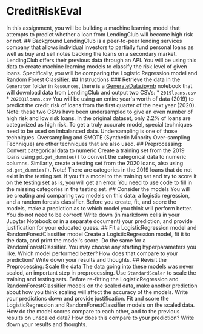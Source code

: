 # CreditRiskEval
In this assignment, you will be building a machine learning model that attempts to predict whether a loan from LendingClub will become high risk or not.   ## Background  LendingClub is a peer-to-peer lending services company that allows individual investors to partially fund personal loans as well as buy and sell notes backing the loans on a secondary market. LendingClub offers their previous data through an API.  You will be using this data to create machine learning models to classify the risk level of given loans. Specifically, you will be comparing the Logistic Regression model and Random Forest Classifier.  ## Instructions  ### Retrieve the data  In the `Generator` folder in `Resources`, there is a [GenerateData.ipynb](/Resources/Generator/GenerateData.ipynb) notebook that will download data from LendingClub and output two CSVs:   * `2019loans.csv` * `2020Q1loans.csv`  You will be using an entire year's worth of data (2019) to predict the credit risk of loans from the first quarter of the next year (2020).  Note: these two CSVs have been undersampled to give an even number of high risk and low risk loans. In the original dataset, only 2.2% of loans are categorized as high risk. To get a truly accurate model, special techniques need to be used on imbalanced data. Undersampling is one of those techniques. Oversampling and SMOTE (Synthetic Minority Over-sampling Technique) are other techniques that are also used.  ## Preprocessing: Convert categorical data to numeric  Create a training set from the 2019 loans using `pd.get_dummies()` to convert the categorical data to numeric columns. Similarly, create a testing set from the 2020 loans, also using `pd.get_dummies()`. Note! There are categories in the 2019 loans that do not exist in the testing set. If you fit a model to the training set and try to score it on the testing set as is, you will get an error. You need to use code to fill in the missing categories in the testing set.   ## Consider the models  You will be creating and comparing two models on this data: a logistic regression, and a random forests classifier. Before you create, fit, and score the models, make a prediction as to which model you think will perform better. You do not need to be correct! Write down (in markdown cells in your Jupyter Notebook or in a separate document) your prediction, and provide justification for your educated guess.  ## Fit a LogisticRegression model and RandomForestClassifier model  Create a LogisticRegression model, fit it to the data, and print the model's score. Do the same for a RandomForestClassifier. You may choose any starting hyperparameters you like. Which model performed better? How does that compare to your prediction? Write down your results and thoughts.  ## Revisit the Preprocessing: Scale the data  The data going into these models was never scaled, an important step in preprocessing. Use `StandardScaler` to scale the training and testing sets. Before re-fitting the LogisticRegression and RandomForestClassifier models on the scaled data, make another prediction about how you think scaling will affect the accuracy of the models. Write your predictions down and provide justification.  Fit and score the LogisticRegression and RandomForestClassifier models on the scaled data. How do the model scores compare to each other, and to the previous results on unscaled data? How does this compare to your prediction? Write down your results and thoughts.
